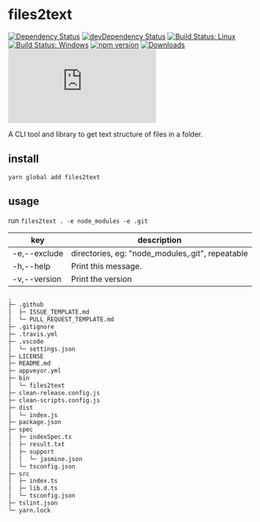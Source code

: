 # files2text

[![Dependency Status](https://david-dm.org/plantain-00/files2text.svg)](https://david-dm.org/plantain-00/files2text)
[![devDependency Status](https://david-dm.org/plantain-00/files2text/dev-status.svg)](https://david-dm.org/plantain-00/files2text#info=devDependencies)
[![Build Status: Linux](https://travis-ci.org/plantain-00/files2text.svg?branch=master)](https://travis-ci.org/plantain-00/files2text)
[![Build Status: Windows](https://ci.appveyor.com/api/projects/status/github/plantain-00/files2text?branch=master&svg=true)](https://ci.appveyor.com/project/plantain-00/files2text/branch/master)
[![npm version](https://badge.fury.io/js/files2text.svg)](https://badge.fury.io/js/files2text)
[![Downloads](https://img.shields.io/npm/dm/files2text.svg)](https://www.npmjs.com/package/files2text)
[![type-coverage](https://img.shields.io/badge/dynamic/json.svg?label=type-coverage&prefix=%E2%89%A5&suffix=%&query=$.typeCoverage.atLeast&uri=https%3A%2F%2Fraw.githubusercontent.com%2Fplantain-00%2Ffiles2text%2Fmaster%2Fpackage.json)](https://github.com/plantain-00/files2text)

A CLI tool and library to get text structure of files in a folder.

## install

`yarn global add files2text`

## usage

run `files2text . -e node_modules -e .git`

key | description
--- | ---
-e,--exclude | directories, eg: "node_modules,.git", repeatable
-h,--help | Print this message.
-v,--version | Print the version

```txt
.
├─ .github
│  ├─ ISSUE_TEMPLATE.md
│  └─ PULL_REQUEST_TEMPLATE.md
├─ .gitignore
├─ .travis.yml
├─ .vscode
│  └─ settings.json
├─ LICENSE
├─ README.md
├─ appveyor.yml
├─ bin
│  └─ files2text
├─ clean-release.config.js
├─ clean-scripts.config.js
├─ dist
│  └─ index.js
├─ package.json
├─ spec
│  ├─ indexSpec.ts
│  ├─ result.txt
│  ├─ support
│  │  └─ jasmine.json
│  └─ tsconfig.json
├─ src
│  ├─ index.ts
│  ├─ lib.d.ts
│  └─ tsconfig.json
├─ tslint.json
└─ yarn.lock
```
